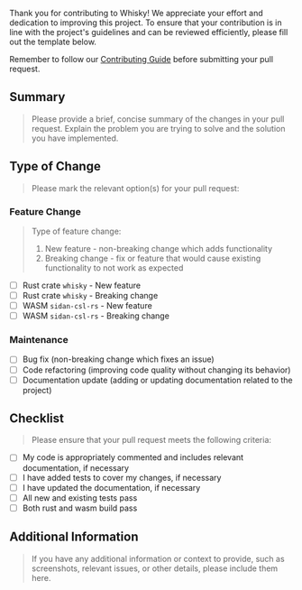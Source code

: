Thank you for contributing to Whisky! We appreciate your effort and dedication to improving this project. To ensure that your contribution is in line with the project's guidelines and can be reviewed efficiently, please fill out the template below.

Remember to follow our [Contributing Guide](CONTRIBUTING.md) before submitting your pull request.

## Summary

> Please provide a brief, concise summary of the changes in your pull request. Explain the problem you are trying to solve and the solution you have implemented.

## Type of Change

> Please mark the relevant option(s) for your pull request:

### Feature Change

> Type of feature change:
>
> 1. New feature - non-breaking change which adds functionality
> 2. Breaking change - fix or feature that would cause existing functionality to not work as expected

- [ ] Rust crate `whisky` - New feature
- [ ] Rust crate `whisky` - Breaking change
- [ ] WASM `sidan-csl-rs` - New feature
- [ ] WASM `sidan-csl-rs` - Breaking change

### Maintenance

- [ ] Bug fix (non-breaking change which fixes an issue)
- [ ] Code refactoring (improving code quality without changing its behavior)
- [ ] Documentation update (adding or updating documentation related to the project)

## Checklist

> Please ensure that your pull request meets the following criteria:

- [ ] My code is appropriately commented and includes relevant documentation, if necessary
- [ ] I have added tests to cover my changes, if necessary
- [ ] I have updated the documentation, if necessary
- [ ] All new and existing tests pass
- [ ] Both rust and wasm build pass

## Additional Information

> If you have any additional information or context to provide, such as screenshots, relevant issues, or other details, please include them here.
